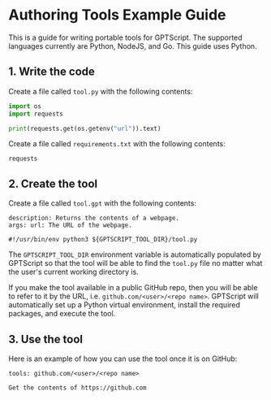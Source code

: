 # Authoring Tools Example Guide

This is a guide for writing portable tools for GPTScript.
The supported languages currently are Python, NodeJS, and Go. This guide uses Python.

## 1. Write the code

Create a file called `tool.py` with the following contents:

```python
import os
import requests

print(requests.get(os.getenv("url")).text)
```

Create a file called `requirements.txt` with the following contents:

```
requests
```

## 2. Create the tool

Create a file called `tool.gpt` with the following contents:

```
description: Returns the contents of a webpage.
args: url: The URL of the webpage.

#!/usr/bin/env python3 ${GPTSCRIPT_TOOL_DIR}/tool.py
```

The `GPTSCRIPT_TOOL_DIR` environment variable is automatically populated by GPTScript so that the tool
will be able to find the `tool.py` file no matter what the user's current working directory is.

If you make the tool available in a public GitHub repo, then you will be able to refer to it by
the URL, i.e. `github.com/<user>/<repo name>`. GPTScript will automatically set up a Python virtual
environment, install the required packages, and execute the tool.

## 3. Use the tool

Here is an example of how you can use the tool once it is on GitHub:

```
tools: github.com/<user>/<repo name>

Get the contents of https://github.com
```
